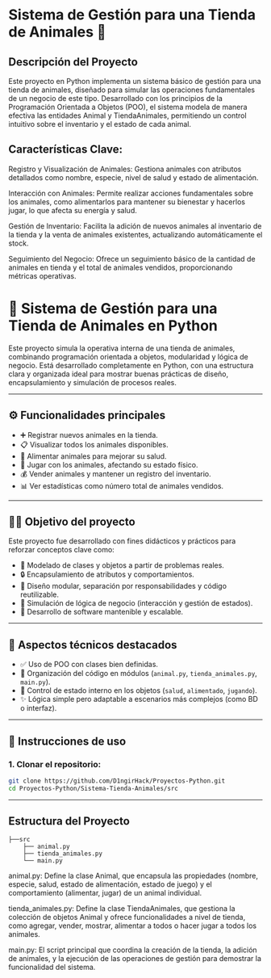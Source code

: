 # Sistema de Gestión para una Tienda de Animales 🐾

## Descripción del Proyecto
Este proyecto en Python implementa un sistema básico de gestión para una tienda de animales, diseñado para simular las operaciones fundamentales de un negocio de este tipo. Desarrollado con los principios de la Programación Orientada a Objetos (POO), el sistema modela de manera efectiva las entidades Animal y TiendaAnimales, permitiendo un control intuitivo sobre el inventario y el estado de cada animal.

## Características Clave:

Registro y Visualización de Animales: Gestiona animales con atributos detallados como nombre, especie, nivel de salud y estado de alimentación.

Interacción con Animales: Permite realizar acciones fundamentales sobre los animales, como alimentarlos para mantener su bienestar y hacerlos jugar, lo que afecta su energía y salud.

Gestión de Inventario: Facilita la adición de nuevos animales al inventario de la tienda y la venta de animales existentes, actualizando automáticamente el stock.

Seguimiento del Negocio: Ofrece un seguimiento básico de la cantidad de animales en tienda y el total de animales vendidos, proporcionando métricas operativas.

# 🐾 Sistema de Gestión para una Tienda de Animales en Python

Este proyecto simula la operativa interna de una tienda de animales, combinando programación orientada a objetos, modularidad y lógica de negocio. Está desarrollado completamente en Python, con una estructura clara y organizada ideal para mostrar buenas prácticas de diseño, encapsulamiento y simulación de procesos reales.

---

## ⚙️ Funcionalidades principales

- ➕ Registrar nuevos animales en la tienda.
- 📋 Visualizar todos los animales disponibles.
- 🍗 Alimentar animales para mejorar su salud.
- 🧸 Jugar con los animales, afectando su estado físico.
- 💰 Vender animales y mantener un registro del inventario.
- 📊 Ver estadísticas como número total de animales vendidos.

---

## 👨‍💻 Objetivo del proyecto

Este proyecto fue desarrollado con fines didácticos y prácticos para reforzar conceptos clave como:

- 📌 Modelado de clases y objetos a partir de problemas reales.
- 🔒 Encapsulamiento de atributos y comportamientos.
- 🧱 Diseño modular, separación por responsabilidades y código reutilizable.
- 🔄 Simulación de lógica de negocio (interacción y gestión de estados).
- 🚀 Desarrollo de software mantenible y escalable.

---

## 🧠 Aspectos técnicos destacados

- ✅ Uso de POO con clases bien definidas.
- 📂 Organización del código en módulos (`animal.py`, `tienda_animales.py`, `main.py`).
- 🔄 Control de estado interno en los objetos (`salud`, `alimentado`, `jugando`).
- ✨ Lógica simple pero adaptable a escenarios más complejos (como BD o interfaz).

---

## 🏁 Instrucciones de uso

### 1. Clonar el repositorio:

```bash
git clone https://github.com/D1ngirHack/Proyectos-Python.git
cd Proyectos-Python/Sistema-Tienda-Animales/src
```
---
## Estructura del Proyecto

```
├──src
    ├── animal.py
    ├── tienda_animales.py
    └── main.py
```

animal.py: Define la clase Animal, que encapsula las propiedades (nombre, especie, salud, estado de alimentación, estado de juego) y el comportamiento (alimentar, jugar) de un animal individual.

tienda_animales.py: Define la clase TiendaAnimales, que gestiona la colección de objetos Animal y ofrece funcionalidades a nivel de tienda, como agregar, vender, mostrar, alimentar a todos o hacer jugar a todos los animales.

main.py: El script principal que coordina la creación de la tienda, la adición de animales, y la ejecución de las operaciones de gestión para demostrar la funcionalidad del sistema.

